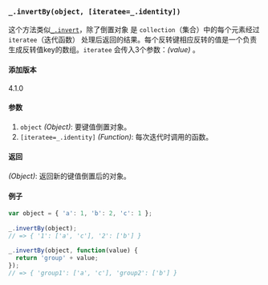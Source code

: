 ### `_.invertBy(object, [iteratee=_.identity])`[​](#_invertbyobject-iteratee_identity "_invertbyobject-iteratee_identity的直接链接")

这个方法类似[`_.invert`](#invert)，除了倒置对象 是 `collection`（集合）中的每个元素经过 `iteratee`（迭代函数） 处理后返回的结果。每个反转键相应反转的值是一个负责生成反转值key的数组。`iteratee` 会传入3个参数：_(value)_ 。

#### 添加版本

4.1.0

#### 参数

1.  `object` _(Object)_: 要键值倒置对象。
2.  `[iteratee=_.identity]` _(Function)_: 每次迭代时调用的函数。

#### 返回

_(Object)_: 返回新的键值倒置后的对象。

#### 例子

```js
var object = { 'a': 1, 'b': 2, 'c': 1 };
 
_.invertBy(object);
// => { '1': ['a', 'c'], '2': ['b'] }
 
_.invertBy(object, function(value) {
  return 'group' + value;
});
// => { 'group1': ['a', 'c'], 'group2': ['b'] }

```